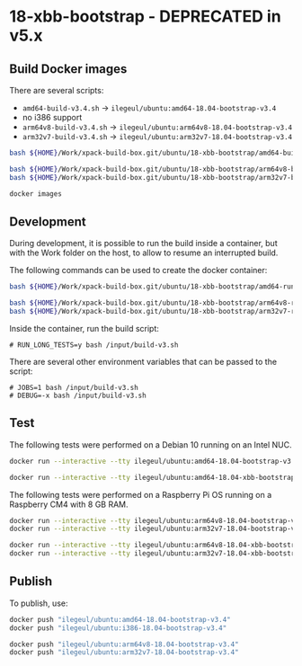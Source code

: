 
# 18-xbb-bootstrap - DEPRECATED in v5.x

## Build Docker images

There are several scripts:

- `amd64-build-v3.4.sh` -> `ilegeul/ubuntu:amd64-18.04-bootstrap-v3.4`
- no i386 support
- `arm64v8-build-v3.4.sh` -> `ilegeul/ubuntu:arm64v8-18.04-bootstrap-v3.4`
- `arm32v7-build-v3.4.sh` -> `ilegeul/ubuntu:arm32v7-18.04-bootstrap-v3.4`

```sh
bash ${HOME}/Work/xpack-build-box.git/ubuntu/18-xbb-bootstrap/amd64-build-v3.4.sh

bash ${HOME}/Work/xpack-build-box.git/ubuntu/18-xbb-bootstrap/arm64v8-build-v3.4.sh
bash ${HOME}/Work/xpack-build-box.git/ubuntu/18-xbb-bootstrap/arm32v7-build-v3.4.sh

docker images
```

## Development

During development, it is possible to run the build inside a container,
but with the Work folder on the host, to allow to resume an interrupted
build.

The following commands can be used to create the docker container:

```sh
bash ${HOME}/Work/xpack-build-box.git/ubuntu/18-xbb-bootstrap/amd64-run-v3.4.sh

bash ${HOME}/Work/xpack-build-box.git/ubuntu/18-xbb-bootstrap/arm64v8-run-v3.4.sh
bash ${HOME}/Work/xpack-build-box.git/ubuntu/18-xbb-bootstrap/arm32v7-run-v3.4.sh
```

Inside the container, run the build script:

```console
# RUN_LONG_TESTS=y bash /input/build-v3.sh
```

There are several other environment variables that can be passed to the script:

```console
# JOBS=1 bash /input/build-v3.sh
# DEBUG=-x bash /input/build-v3.sh
```

## Test

The following tests were performed on a Debian 10
running on an Intel NUC.

```sh
docker run --interactive --tty ilegeul/ubuntu:amd64-18.04-bootstrap-v3.4

docker run --interactive --tty ilegeul/ubuntu:amd64-18.04-xbb-bootstrap-v3.4
```

The following tests were performed on a Raspberry Pi OS
running on a Raspberry CM4 with 8 GB RAM.

```sh
docker run --interactive --tty ilegeul/ubuntu:arm64v8-18.04-bootstrap-v3.4
docker run --interactive --tty ilegeul/ubuntu:arm32v7-18.04-bootstrap-v3.4

docker run --interactive --tty ilegeul/ubuntu:arm64v8-18.04-xbb-bootstrap-v3.4
docker run --interactive --tty ilegeul/ubuntu:arm32v7-18.04-xbb-bootstrap-v3.4
```

## Publish

To publish, use:

```sh
docker push "ilegeul/ubuntu:amd64-18.04-bootstrap-v3.4"
docker push "ilegeul/ubuntu:i386-18.04-bootstrap-v3.4"

docker push "ilegeul/ubuntu:arm64v8-18.04-bootstrap-v3.4"
docker push "ilegeul/ubuntu:arm32v7-18.04-bootstrap-v3.4"
```
